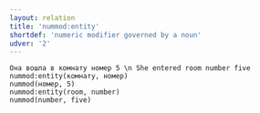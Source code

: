 ```yaml
---
layout: relation
title: 'nummod:entity'
shortdef: 'numeric modifier governed by a noun'
udver: '2'
---
```


~~~ sdparse
Она вошла в комнату номер 5 \n She entered room number five
nummod:entity(комнату, номер)
nummod(номер, 5)
nummod:entity(room, number)
nummod(number, five)
~~~

<!-- Interlanguage links updated Út zář 29 20:23:39 CEST 2020 -->
